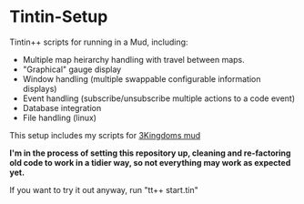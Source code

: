 # Tintin-Setup
Tintin++ scripts for running in a Mud, including:

* Multiple map heirarchy handling with travel between maps.
* "Graphical" gauge display
* Window handling (multiple swappable configurable information displays)
* Event handling (subscribe/unsubscribe multiple actions to a code event)
* Database integration
* File handling (linux)

This setup includes my scripts for [3Kingdoms mud](http://3k.org/)

**I'm in the process of setting this repository up, cleaning and re-factoring old code to work in a tidier way, so not everything may work as expected yet.**

If you want to try it out anyway, run "tt++ start.tin"
